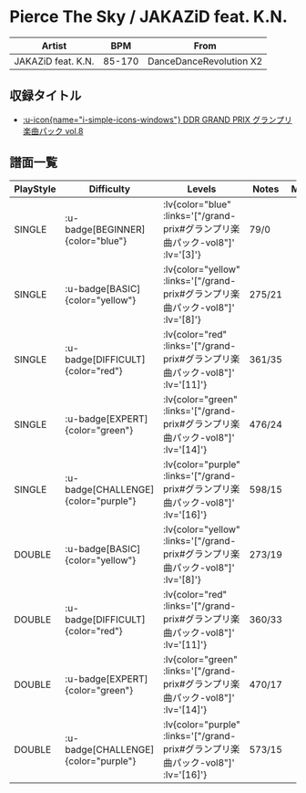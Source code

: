 # Pierce The Sky / JAKAZiD feat. K.N.

|Artist|BPM|From|
|------|---|----|
|JAKAZiD feat. K.N.|85-170|DanceDanceRevolution X2|

## 収録タイトル

- [ :u-icon{name="i-simple-icons-windows"} DDR GRAND PRIX グランプリ楽曲パック vol.8](/grand-prix#グランプリ楽曲パック-vol8)

## 譜面一覧

|PlayStyle|Difficulty|Levels|Notes|Movie|
|---------|----------|------|-----|-----|
|SINGLE| :u-badge[BEGINNER]{color="blue"} | :lv{color="blue" :links='["/grand-prix#グランプリ楽曲パック-vol8"]' :lv='[3]'} |79/0||
|SINGLE| :u-badge[BASIC]{color="yellow"} | :lv{color="yellow" :links='["/grand-prix#グランプリ楽曲パック-vol8"]' :lv='[8]'} |275/21||
|SINGLE| :u-badge[DIFFICULT]{color="red"} | :lv{color="red" :links='["/grand-prix#グランプリ楽曲パック-vol8"]' :lv='[11]'} |361/35||
|SINGLE| :u-badge[EXPERT]{color="green"} | :lv{color="green" :links='["/grand-prix#グランプリ楽曲パック-vol8"]' :lv='[14]'} |476/24||
|SINGLE| :u-badge[CHALLENGE]{color="purple"} | :lv{color="purple" :links='["/grand-prix#グランプリ楽曲パック-vol8"]' :lv='[16]'} |598/15||
|DOUBLE| :u-badge[BASIC]{color="yellow"} | :lv{color="yellow" :links='["/grand-prix#グランプリ楽曲パック-vol8"]' :lv='[8]'} |273/19||
|DOUBLE| :u-badge[DIFFICULT]{color="red"} | :lv{color="red" :links='["/grand-prix#グランプリ楽曲パック-vol8"]' :lv='[11]'} |360/33||
|DOUBLE| :u-badge[EXPERT]{color="green"} | :lv{color="green" :links='["/grand-prix#グランプリ楽曲パック-vol8"]' :lv='[14]'} |470/17||
|DOUBLE| :u-badge[CHALLENGE]{color="purple"} | :lv{color="purple" :links='["/grand-prix#グランプリ楽曲パック-vol8"]' :lv='[16]'} |573/15||
